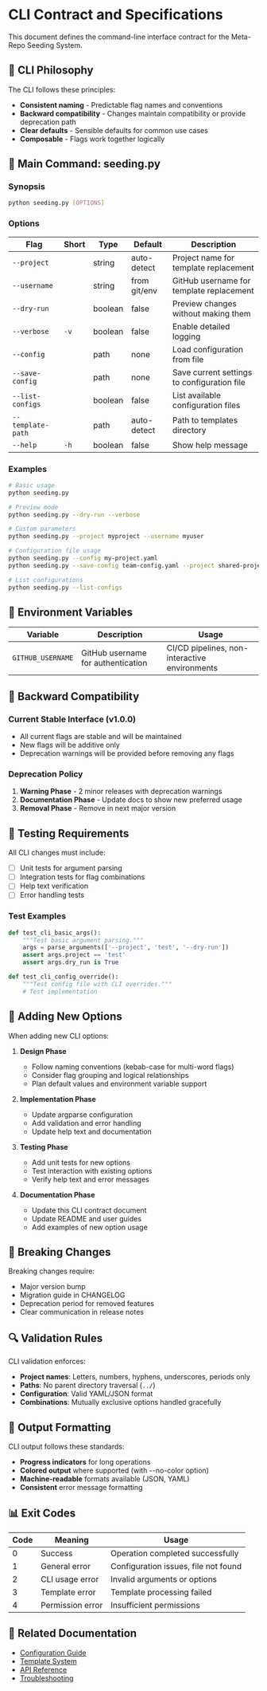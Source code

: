 # CLI Contract and Specifications

This document defines the command-line interface contract for the Meta-Repo Seeding System.

## 🎯 CLI Philosophy

The CLI follows these principles:
- **Consistent naming** - Predictable flag names and conventions
- **Backward compatibility** - Changes maintain compatibility or provide deprecation path
- **Clear defaults** - Sensible defaults for common use cases
- **Composable** - Flags work together logically

## 🚀 Main Command: seeding.py

### Synopsis
```bash
python seeding.py [OPTIONS]
```

### Options

| Flag | Short | Type | Default | Description |
|------|-------|------|---------|-------------|
| `--project` | | string | auto-detect | Project name for template replacement |
| `--username` | | string | from git/env | GitHub username for template replacement |
| `--dry-run` | | boolean | false | Preview changes without making them |
| `--verbose` | `-v` | boolean | false | Enable detailed logging |
| `--config` | | path | none | Load configuration from file |
| `--save-config` | | path | none | Save current settings to configuration file |
| `--list-configs` | | boolean | false | List available configuration files |
| `--template-path` | | path | auto-detect | Path to templates directory |
| `--help` | `-h` | boolean | false | Show help message |

### Examples

```bash
# Basic usage
python seeding.py

# Preview mode
python seeding.py --dry-run --verbose

# Custom parameters
python seeding.py --project myproject --username myuser

# Configuration file usage
python seeding.py --config my-project.yaml
python seeding.py --save-config team-config.yaml --project shared-project

# List configurations
python seeding.py --list-configs
```

## 🔧 Environment Variables

| Variable | Description | Usage |
|----------|-------------|-------|
| `GITHUB_USERNAME` | GitHub username for authentication | CI/CD pipelines, non-interactive environments |

## 🔄 Backward Compatibility

### Current Stable Interface (v1.0.0)
- All current flags are stable and will be maintained
- New flags will be additive only
- Deprecation warnings will be provided before removing any flags

### Deprecation Policy
1. **Warning Phase** - 2 minor releases with deprecation warnings
2. **Documentation Phase** - Update docs to show new preferred usage
3. **Removal Phase** - Remove in next major version

## 🧪 Testing Requirements

All CLI changes must include:
- [ ] Unit tests for argument parsing
- [ ] Integration tests for flag combinations
- [ ] Help text verification
- [ ] Error handling tests

### Test Examples

```python
def test_cli_basic_args():
    """Test basic argument parsing."""
    args = parse_arguments(['--project', 'test', '--dry-run'])
    assert args.project == 'test'
    assert args.dry_run is True

def test_cli_config_override():
    """Test config file with CLI overrides."""
    # Test implementation
```

## 📝 Adding New Options

When adding new CLI options:

1. **Design Phase**
   - Follow naming conventions (kebab-case for multi-word flags)
   - Consider flag grouping and logical relationships
   - Plan default values and environment variable support

2. **Implementation Phase**
   - Update argparse configuration
   - Add validation and error handling
   - Update help text and documentation

3. **Testing Phase**
   - Add unit tests for new options
   - Test interaction with existing options
   - Verify help text and error messages

4. **Documentation Phase**
   - Update this CLI contract document
   - Update README and user guides
   - Add examples of new option usage

## 🚨 Breaking Changes

Breaking changes require:
- Major version bump
- Migration guide in CHANGELOG
- Deprecation period for removed features
- Clear communication in release notes

## 🔍 Validation Rules

CLI validation enforces:
- **Project names**: Letters, numbers, hyphens, underscores, periods only
- **Paths**: No parent directory traversal (`../`)
- **Configuration**: Valid YAML/JSON format
- **Combinations**: Mutually exclusive options handled gracefully

## 🎨 Output Formatting

CLI output follows these standards:
- **Progress indicators** for long operations
- **Colored output** where supported (with --no-color option)
- **Machine-readable** formats available (JSON, YAML)
- **Consistent** error message formatting

## 📊 Exit Codes

| Code | Meaning | Usage |
|------|---------|-------|
| 0 | Success | Operation completed successfully |
| 1 | General error | Configuration issues, file not found |
| 2 | CLI usage error | Invalid arguments or options |
| 3 | Template error | Template processing failed |
| 4 | Permission error | Insufficient permissions |

## 🔗 Related Documentation

- [Configuration Guide](../guides/configuration.md)
- [Template System](../guides/templates.md)
- [API Reference](../reference/api.md)
- [Troubleshooting](../guides/troubleshooting.md)
